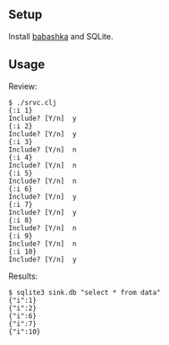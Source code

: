 ## Setup

Install [babashka](https://github.com/babashka/babashka#installation) and SQLite.

## Usage

Review:

```
$ ./srvc.clj 
{:i 1}
Include? [Y/n]  y
{:i 2}
Include? [Y/n]  y
{:i 3}
Include? [Y/n]  n
{:i 4}
Include? [Y/n]  n
{:i 5}
Include? [Y/n]  n
{:i 6}
Include? [Y/n]  y
{:i 7}
Include? [Y/n]  y
{:i 8}
Include? [Y/n]  n
{:i 9}
Include? [Y/n]  n
{:i 10}
Include? [Y/n]  y
```

Results:
```
$ sqlite3 sink.db "select * from data"
{"i":1}
{"i":2}
{"i":6}
{"i":7}
{"i":10}
```
